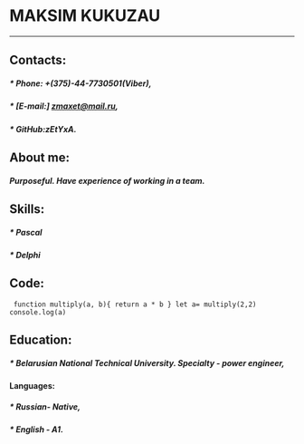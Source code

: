 # MAKSIM KUKUZAU
*****
## Contacts:
##### * Phone: +(375)-44-7730501(Viber),

##### * [E-mail:] zmaxet@mail.ru,

##### * GitHub:zEtYxA.

## About me:
##### _Purposeful. Have experience of working in a team._

## Skills:
##### * Pascal  

##### * Delphi  

## Code:
`
function multiply(a, b){
 return a * b
}
let a= multiply(2,2)
console.log(a)`

## Education:
##### * Belarusian National Technical University. Specialty - power engineer,

#### Languages:
##### * Russian- Native,

##### * English - A1.






